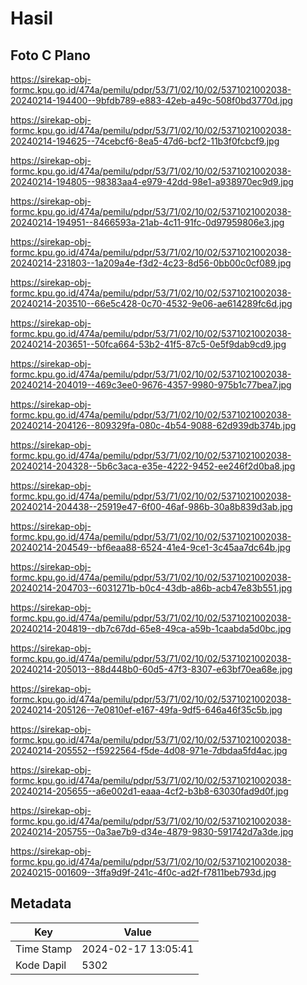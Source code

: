 # Hasil

## Foto C Plano

https://sirekap-obj-formc.kpu.go.id/474a/pemilu/pdpr/53/71/02/10/02/5371021002038-20240214-194400--9bfdb789-e883-42eb-a49c-508f0bd3770d.jpg

https://sirekap-obj-formc.kpu.go.id/474a/pemilu/pdpr/53/71/02/10/02/5371021002038-20240214-194625--74cebcf6-8ea5-47d6-bcf2-11b3f0fcbcf9.jpg

https://sirekap-obj-formc.kpu.go.id/474a/pemilu/pdpr/53/71/02/10/02/5371021002038-20240214-194805--98383aa4-e979-42dd-98e1-a938970ec9d9.jpg

https://sirekap-obj-formc.kpu.go.id/474a/pemilu/pdpr/53/71/02/10/02/5371021002038-20240214-194951--8466593a-21ab-4c11-91fc-0d97959806e3.jpg

https://sirekap-obj-formc.kpu.go.id/474a/pemilu/pdpr/53/71/02/10/02/5371021002038-20240214-231803--1a209a4e-f3d2-4c23-8d56-0bb00c0cf089.jpg

https://sirekap-obj-formc.kpu.go.id/474a/pemilu/pdpr/53/71/02/10/02/5371021002038-20240214-203510--66e5c428-0c70-4532-9e06-ae614289fc6d.jpg

https://sirekap-obj-formc.kpu.go.id/474a/pemilu/pdpr/53/71/02/10/02/5371021002038-20240214-203651--50fca664-53b2-41f5-87c5-0e5f9dab9cd9.jpg

https://sirekap-obj-formc.kpu.go.id/474a/pemilu/pdpr/53/71/02/10/02/5371021002038-20240214-204019--469c3ee0-9676-4357-9980-975b1c77bea7.jpg

https://sirekap-obj-formc.kpu.go.id/474a/pemilu/pdpr/53/71/02/10/02/5371021002038-20240214-204126--809329fa-080c-4b54-9088-62d939db374b.jpg

https://sirekap-obj-formc.kpu.go.id/474a/pemilu/pdpr/53/71/02/10/02/5371021002038-20240214-204328--5b6c3aca-e35e-4222-9452-ee246f2d0ba8.jpg

https://sirekap-obj-formc.kpu.go.id/474a/pemilu/pdpr/53/71/02/10/02/5371021002038-20240214-204438--25919e47-6f00-46af-986b-30a8b839d3ab.jpg

https://sirekap-obj-formc.kpu.go.id/474a/pemilu/pdpr/53/71/02/10/02/5371021002038-20240214-204549--bf6eaa88-6524-41e4-9ce1-3c45aa7dc64b.jpg

https://sirekap-obj-formc.kpu.go.id/474a/pemilu/pdpr/53/71/02/10/02/5371021002038-20240214-204703--6031271b-b0c4-43db-a86b-acb47e83b551.jpg

https://sirekap-obj-formc.kpu.go.id/474a/pemilu/pdpr/53/71/02/10/02/5371021002038-20240214-204819--db7c67dd-65e8-49ca-a59b-1caabda5d0bc.jpg

https://sirekap-obj-formc.kpu.go.id/474a/pemilu/pdpr/53/71/02/10/02/5371021002038-20240214-205013--88d448b0-60d5-47f3-8307-e63bf70ea68e.jpg

https://sirekap-obj-formc.kpu.go.id/474a/pemilu/pdpr/53/71/02/10/02/5371021002038-20240214-205126--7e0810ef-e167-49fa-9df5-646a46f35c5b.jpg

https://sirekap-obj-formc.kpu.go.id/474a/pemilu/pdpr/53/71/02/10/02/5371021002038-20240214-205552--f5922564-f5de-4d08-971e-7dbdaa5fd4ac.jpg

https://sirekap-obj-formc.kpu.go.id/474a/pemilu/pdpr/53/71/02/10/02/5371021002038-20240214-205655--a6e002d1-eaaa-4cf2-b3b8-63030fad9d0f.jpg

https://sirekap-obj-formc.kpu.go.id/474a/pemilu/pdpr/53/71/02/10/02/5371021002038-20240214-205755--0a3ae7b9-d34e-4879-9830-591742d7a3de.jpg

https://sirekap-obj-formc.kpu.go.id/474a/pemilu/pdpr/53/71/02/10/02/5371021002038-20240215-001609--3ffa9d9f-241c-4f0c-ad2f-f7811beb793d.jpg


## Metadata

| Key        | Value               |
| ---------- | ------------------- |
| Time Stamp | 2024-02-17 13:05:41 |
| Kode Dapil | 5302                |



